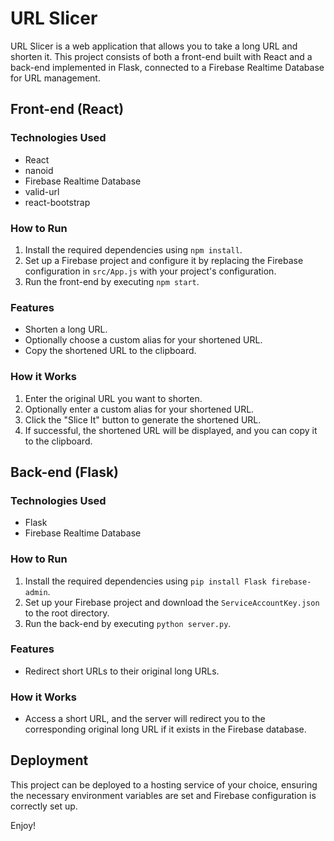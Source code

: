 # URL Slicer

URL Slicer is a web application that allows you to take a long URL and shorten it. This project consists of both a front-end built with React and a back-end implemented in Flask, connected to a Firebase Realtime Database for URL management.

## Front-end (React)

### Technologies Used
- React
- nanoid
- Firebase Realtime Database
- valid-url
- react-bootstrap

### How to Run

1. Install the required dependencies using `npm install`.
2. Set up a Firebase project and configure it by replacing the Firebase configuration in `src/App.js` with your project's configuration.
3. Run the front-end by executing `npm start`.

### Features

- Shorten a long URL.
- Optionally choose a custom alias for your shortened URL.
- Copy the shortened URL to the clipboard.

### How it Works

1. Enter the original URL you want to shorten.
2. Optionally enter a custom alias for your shortened URL.
3. Click the "Slice It" button to generate the shortened URL.
4. If successful, the shortened URL will be displayed, and you can copy it to the clipboard.

## Back-end (Flask)

### Technologies Used
- Flask
- Firebase Realtime Database

### How to Run

1. Install the required dependencies using `pip install Flask firebase-admin`.
2. Set up your Firebase project and download the `ServiceAccountKey.json` to the root directory.
3. Run the back-end by executing `python server.py`.

### Features

- Redirect short URLs to their original long URLs.

### How it Works

- Access a short URL, and the server will redirect you to the corresponding original long URL if it exists in the Firebase database.

## Deployment

This project can be deployed to a hosting service of your choice, ensuring the necessary environment variables are set and Firebase configuration is correctly set up.

Enjoy!